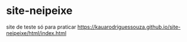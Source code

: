 # site-neipeixe
 site de teste só para praticar
https://kauarodriguessouza.github.io/site-neipeixe/html/index.html

